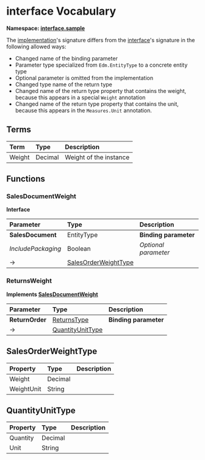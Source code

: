 # interface Vocabulary
**Namespace: [interface.sample](Org.OData.Core.V1.IsInterface-equivalence.xml)**



The [implementation](#ReturnsWeight)'s signature differs from the [interface](#SalesDocumentWeight)'s signature in the following allowed ways:
- Changed name of the binding parameter
- Parameter type specialized from `Edm.EntityType` to a concrete entity type
- Optional parameter is omitted from the implementation
- Changed type name of the return type
- Changed name of the return type property that contains the weight, because this appears in a special `Weight` annotation
- Changed name of the return type property that contains the unit, because this appears in the `Measures.Unit` annotation.


## Terms

Term|Type|Description
:---|:---|:----------
Weight|Decimal|<a name="Weight"></a>Weight of the instance


## Functions

<a name="SalesDocumentWeight"></a>
### SalesDocumentWeight

**Interface**


Parameter|Type|Description
:--------|:---|:----------
**SalesDocument**|EntityType|**Binding parameter**
*IncludePackaging*|Boolean|*Optional parameter*
&rarr;|[SalesOrderWeightType](#SalesOrderWeightType)|


<a name="ReturnsWeight"></a>
### ReturnsWeight

**Implements [SalesDocumentWeight](#SalesDocumentWeight)**


Parameter|Type|Description
:--------|:---|:----------
**ReturnOrder**|[ReturnsType](#ReturnsType)|**Binding parameter**
&rarr;|[QuantityUnitType](#QuantityUnitType)|


<a name="SalesOrderWeightType"></a>
## SalesOrderWeightType


Property|Type|Description
:-------|:---|:----------
Weight|Decimal|
WeightUnit|String|

<a name="QuantityUnitType"></a>
## QuantityUnitType


Property|Type|Description
:-------|:---|:----------
Quantity|Decimal|
Unit|String|
